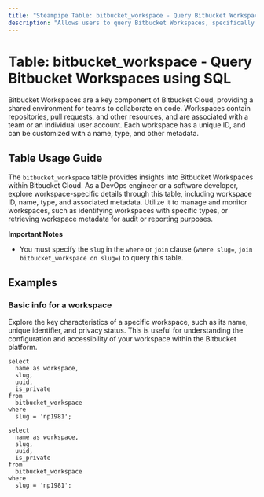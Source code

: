 ```yaml
---
title: "Steampipe Table: bitbucket_workspace - Query Bitbucket Workspaces using SQL"
description: "Allows users to query Bitbucket Workspaces, specifically the workspace details including the workspace ID, name, type, and associated metadata."
---
```


# Table: bitbucket_workspace - Query Bitbucket Workspaces using SQL

Bitbucket Workspaces are a key component of Bitbucket Cloud, providing a shared environment for teams to collaborate on code. Workspaces contain repositories, pull requests, and other resources, and are associated with a team or an individual user account. Each workspace has a unique ID, and can be customized with a name, type, and other metadata.

## Table Usage Guide

The `bitbucket_workspace` table provides insights into Bitbucket Workspaces within Bitbucket Cloud. As a DevOps engineer or a software developer, explore workspace-specific details through this table, including workspace ID, name, type, and associated metadata. Utilize it to manage and monitor workspaces, such as identifying workspaces with specific types, or retrieving workspace metadata for audit or reporting purposes.

**Important Notes**
- You must specify the `slug` in the `where` or `join` clause (`where slug=`, `join bitbucket_workspace on slug=`) to query this table.

## Examples

### Basic info for a workspace
Explore the key characteristics of a specific workspace, such as its name, unique identifier, and privacy status. This is useful for understanding the configuration and accessibility of your workspace within the Bitbucket platform.

```sql+postgres
select
  name as workspace,
  slug,
  uuid,
  is_private
from
  bitbucket_workspace
where
  slug = 'np1981';
```

```sql+sqlite
select
  name as workspace,
  slug,
  uuid,
  is_private
from
  bitbucket_workspace
where
  slug = 'np1981';
```